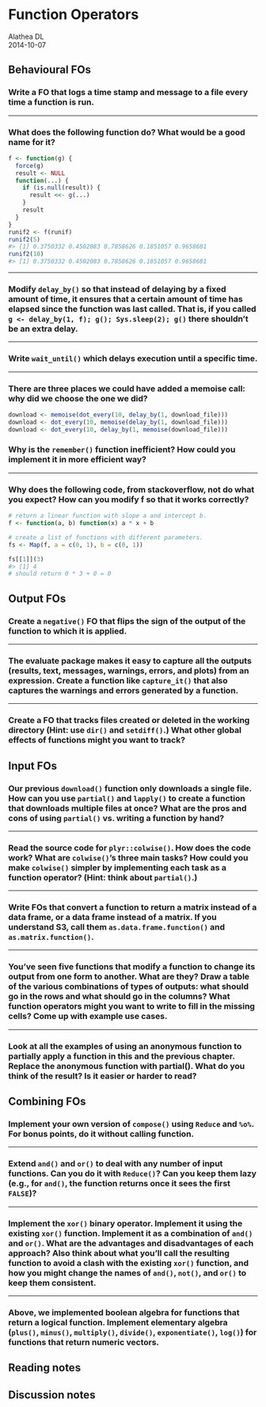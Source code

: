 # Function Operators
Alathea DL  
2014-10-07  

## Behavioural FOs

### Write a FO that logs a time stamp and message to a file every time a function is run.

***

### What does the following function do? What would be a good name for it?


```r
f <- function(g) {
  force(g)
  result <- NULL
  function(...) {
    if (is.null(result)) {
      result <<- g(...)
    }
    result
  }
}
runif2 <- f(runif)
runif2(5)
#> [1] 0.3750332 0.4502083 0.7858626 0.1851057 0.9658681
runif2(10)
#> [1] 0.3750332 0.4502083 0.7858626 0.1851057 0.9658681
```

***

### Modify `delay_by()` so that instead of delaying by a fixed amount of time, it ensures that a certain amount of time has elapsed since the function was last called. That is, if you called `g <- delay_by(1, f); g(); Sys.sleep(2); g()` there shouldn’t be an extra delay.

***

### Write `wait_until()` which delays execution until a specific time.

***

### There are three places we could have added a memoise call: why did we choose the one we did?


```r
download <- memoise(dot_every(10, delay_by(1, download_file)))
download <- dot_every(10, memoise(delay_by(1, download_file)))
download <- dot_every(10, delay_by(1, memoise(download_file)))
```

### Why is the `remember()` function inefficient? How could you implement it in more efficient way?

***

### Why does the following code, from stackoverflow, not do what you expect?  How can you modify f so that it works correctly?


```r
# return a linear function with slope a and intercept b.
f <- function(a, b) function(x) a * x + b

# create a list of functions with different parameters.
fs <- Map(f, a = c(0, 1), b = c(0, 1))

fs[[1]](3)
#> [1] 4
# should return 0 * 3 + 0 = 0
```

## Output FOs

### Create a `negative()` FO that flips the sign of the output of the function to which it is applied.

***

### The evaluate package makes it easy to capture all the outputs (results, text, messages, warnings, errors, and plots) from an expression. Create a function like `capture_it()` that also captures the warnings and errors generated by a function.

***

### Create a FO that tracks files created or deleted in the working directory (Hint: use `dir()` and `setdiff()`.) What other global effects of functions might you want to track?


## Input FOs

### Our previous `download()` function only downloads a single file. How can you use `partial()` and `lapply()` to create a function that downloads multiple files at once? What are the pros and cons of using `partial()` vs. writing a function by hand?

***

### Read the source code for `plyr::colwise()`. How does the code work? What are `colwise()`’s three main tasks? How could you make `colwise()` simpler by implementing each task as a function operator? (Hint: think about `partial()`.)

***

### Write FOs that convert a function to return a matrix instead of a data frame, or a data frame instead of a matrix. If you understand S3, call them `as.data.frame.function()` and `as.matrix.function()`.

***

### You’ve seen five functions that modify a function to change its output from one form to another. What are they? Draw a table of the various combinations of types of outputs: what should go in the rows and what should go in the columns? What function operators might you want to write to fill in the missing cells? Come up with example use cases.

***

### Look at all the examples of using an anonymous function to partially apply a function in this and the previous chapter. Replace the anonymous function with partial(). What do you think of the result? Is it easier or harder to read?

## Combining FOs

### Implement your own version of `compose()` using `Reduce` and `%o%`. For bonus points, do it without calling function.

***

### Extend `and()` and `or()` to deal with any number of input functions. Can you do it with `Reduce()`? Can you keep them lazy (e.g., for `and()`, the function returns once it sees the first `FALSE`)?

***

### Implement the `xor()` binary operator. Implement it using the existing `xor()` function. Implement it as a combination of `and()` and `or()`. What are the advantages and disadvantages of each approach? Also think about what you’ll call the resulting function to avoid a clash with the existing `xor()` function, and how you might change the names of `and()`, `not()`, and `or()` to keep them consistent.

***

### Above, we implemented boolean algebra for functions that return a logical function. Implement elementary algebra (`plus()`, `minus()`, `multiply()`, `divide()`, `exponentiate()`, `log()`) for functions that return numeric vectors.

## Reading notes

## Discussion notes
